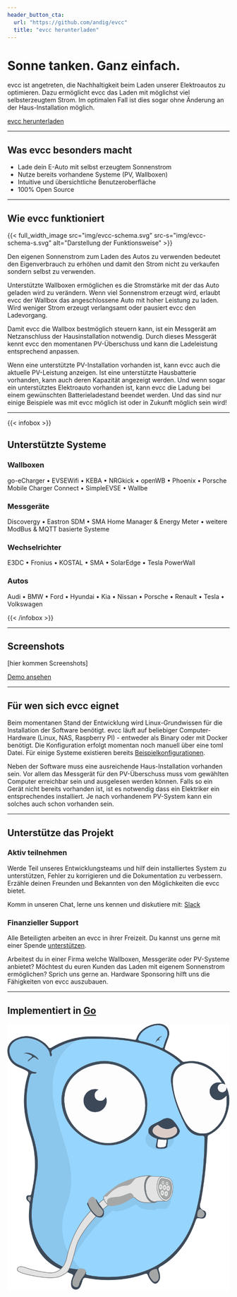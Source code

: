 ```yaml
---
header_button_cta:
  url: "https://github.com/andig/evcc"
  title: "evcc herunterladen"
---
```


# Sonne tanken. Ganz einfach.

evcc ist angetreten, die Nachhaltigkeit beim Laden unserer Elektroautos zu optimieren. Dazu ermöglicht evcc das Laden mit möglichst viel selbsterzeugtem Strom. Im optimalen Fall ist dies sogar ohne Änderung an der Haus-Installation möglich.

[evcc herunterladen](https://github.com/andig/evcc)

---

## Was evcc besonders macht

- Lade dein E-Auto mit selbst erzeugtem Sonnenstrom
- Nutze bereits vorhandene Systeme (PV, Wallboxen)
- Intuitive und übersichtliche Benutzeroberfläche
- 100% Open Source

---

## Wie evcc funktioniert

{{< full_width_image src="img/evcc-schema.svg" src-s="img/evcc-schema-s.svg" alt="Darstellung der Funktionsweise" >}}

Den eigenen Sonnenstrom zum Laden des Autos zu verwenden bedeutet den Eigenverbrauch zu erhöhen und damit den Strom nicht zu verkaufen sondern selbst zu verwenden.

Unterstützte Wallboxen ermöglichen es die Stromstärke mit der das Auto geladen wird zu verändern. Wenn viel Sonnenstrom erzeugt wird, erlaubt evcc der Wallbox das angeschlossene Auto mit hoher Leistung zu laden. Wird weniger Strom erzeugt verlangsamt oder pausiert evcc den Ladevorgang.

Damit evcc die Wallbox bestmöglich steuern kann, ist ein Messgerät am Netzanschluss der Hausinstallation notwendig. Durch dieses Messgerät kennt evcc den momentanen PV-Überschuss und kann die Ladeleistung entsprechend anpassen.

Wenn eine unterstützte PV-Installation vorhanden ist, kann evcc auch die aktuelle PV-Leistung anzeigen. Ist eine unterstützte Hausbatterie vorhanden, kann auch deren Kapazität angezeigt werden. Und wenn sogar ein unterstütztes Elektroauto vorhanden ist, kann evcc die Ladung bei einem gewünschten Batterieladestand beendet werden. Und das sind nur einige Beispiele was mit evcc möglich ist oder in Zukunft möglich sein wird!

---

{{< infobox >}}

## Unterstützte Systeme

### Wallboxen

go-eCharger • EVSEWifi • KEBA • NRGkick • openWB • Phoenix • Porsche Mobile Charger Connect • SimpleEVSE • Wallbe

### Messgeräte

Discovergy • Eastron SDM • SMA Home Manager & Energy Meter • weitere ModBus & MQTT basierte Systeme

### Wechselrichter

E3DC • Fronius • KOSTAL • SMA • SolarEdge • Tesla PowerWall

### Autos

Audi • BMW • Ford • Hyundai • Kia • Nissan • Porsche • Renault • Tesla • Volkswagen

{{< /infobox >}}

---

## Screenshots

[hier kommen Screenshots]

[Demo ansehen](https://demo.evcc.io/)

---

## Für wen sich evcc eignet

Beim momentanen Stand der Entwicklung wird Linux-Grundwissen für die Installation der Software benötigt. evcc läuft auf beliebiger Computer-Hardware (Linux, NAS, Raspberry PI) - entweder als Binary oder mit Docker benötigt. Die Konfiguration erfolgt momentan noch manuell über eine toml Datei. Für einige Systeme existieren bereits [Beispielkonfigurationen](https://github.com/andig/evcc-config).

Neben der Software muss eine ausreichende Haus-Installation vorhanden sein. Vor allem das Messgerät für den PV-Überschuss muss vom gewählten Computer erreichbar sein und ausgelesen werden können. Falls so ein Gerät nicht bereits vorhanden ist, ist es notwendig dass ein Elektriker ein entsprechendes installiert. Je nach vorhandenem PV-System kann ein solches auch schon vorhanden sein.

---

## Unterstütze das Projekt

### Aktiv teilnehmen

Werde Teil unseres Entwicklungsteams und hilf dein installiertes System zu unterstützen, Fehler zu korrigieren und die Dokumentation zu verbessern.
Erzähle deinen Freunden und Bekannten von den Möglichkeiten die evcc bietet.

Komm in unseren Chat, lerne uns kennen und diskutiere mit: [Slack](https://join.slack.com/t/evccgroup/shared_invite/zt-fw52e6lt-tdazCp1LPdPlYuKz3PvTAw)

### Finanzieller Support

Alle Beteiligten arbeiten an evcc in ihrer Freizeit. Du kannst uns gerne mit einer Spende [unterstützen](https://github.com/sponsors/andig). 

Arbeitest du in einer Firma welche Wallboxen, Messgeräte oder PV-Systeme anbietet? Möchtest du euren Kunden das Laden mit eigenem Sonnenstrom ermöglichen? Sprich uns gerne an. Hardware Sponsoring hilft uns die Fähigkeiten von evcc auszubauen.

---

## Implementiert in [Go](https://golang.org)

![EVCC Gopher](img/ccs-gopher.svg)
